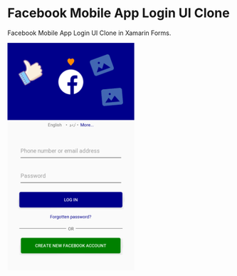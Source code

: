 # Facebook Mobile App Login UI Clone
Facebook Mobile App Login UI Clone in Xamarin Forms.

![Facebook Login Page UI](https://raw.githubusercontent.com/SRKYousafzaiPK/FacebookMobileAppLoginUIClone/master/Screenshot.PNG)
